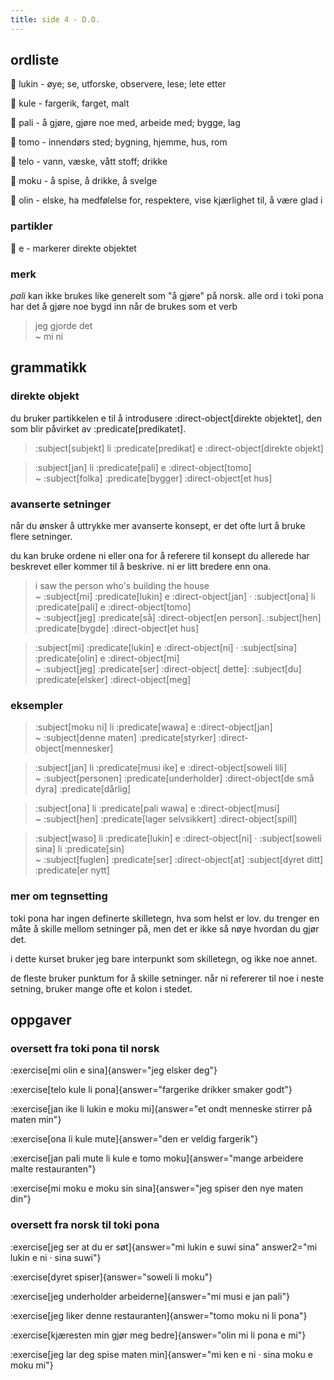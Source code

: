 ```yaml
---
title: side 4 - D.O.
---
```


## ordliste

󱤮 lukin - øye; se, utforske, observere, lese; lete etter

󱤞 kule - fargerik, farget, malt

󱥉 pali - å gjøre, gjøre noe med, arbeide med; bygge, lag

󱥭 tomo - innendørs sted; bygning, hjemme, hus, rom

󱥪 telo - vann, væske, vått stoff; drikke

󱤶 moku - å spise, å drikke, å svelge

󱥅 olin - elske, ha medfølelse for, respektere, vise kjærlighet til, å være glad i

### partikler

󱤉 e - markerer direkte objektet

### merk
 *pali* kan ikke brukes like generelt som "å gjøre" på norsk. alle ord i toki pona har det å gjøre noe bygd inn når de brukes som et verb 

> jeg gjorde det \
> ~ mi ni

## grammatikk
### direkte objekt

du bruker partikkelen e til å introdusere :direct-object[direkte objektet], den som blir påvirket av :predicate[predikatet].

> :subject[subjekt] li :predicate[predikat] e :direct-object[direkte objekt]

> :subject[jan] li :predicate[pali] e :direct-object[tomo] \
> ~ :subject[folka] :predicate[bygger] :direct-object[et hus]

### avanserte setninger

når du ønsker å uttrykke mer avanserte konsept, er det ofte lurt å bruke flere setninger.

du kan bruke ordene ni eller ona for å referere til konsept du allerede har beskrevet eller kommer til å beskrive. ni er litt bredere enn ona. 

> i saw the person who's building the house \
> ~ :subject[mi] :predicate[lukin] e :direct-object[jan] · :subject[ona] li :predicate[pali] e :direct-object[tomo] \
> ~ :subject[jeg] :predicate[så] :direct-object[en person]. :subject[hen] :predicate[bygde] :direct-object[et hus]

> :subject[mi] :predicate[lukin] e :direct-object[ni] · :subject[sina] :predicate[olin] e :direct-object[mi] \
> ~ :subject[jeg] :predicate[ser] :direct-object[ dette]: :subject[du] :predicate[elsker] :direct-object[meg]

### eksempler

> :subject[moku ni] li :predicate[wawa] e :direct-object[jan] \
> ~ :subject[denne maten] :predicate[styrker] :direct-object[mennesker]

> :subject[jan] li :predicate[musi ike] e :direct-object[soweli lili] \
> ~ :subject[personen] :predicate[underholder] :direct-object[de små dyra] :predicate[dårlig]

> :subject[ona] li :predicate[pali wawa] e :direct-object[musi] \
> ~ :subject[hen] :predicate[lager selvsikkert] :direct-object[spill]

> :subject[waso] li :predicate[lukin] e :direct-object[ni] · :subject[soweli sina] li :predicate[sin] \
> ~ :subject[fuglen] :predicate[ser] :direct-object[at] :subject[dyret ditt] :predicate[er nytt]

### mer om tegnsetting

toki pona har ingen definerte skilletegn, hva som helst er lov. du trenger en måte å skille mellom setninger på, men det er ikke så nøye hvordan du gjør det.

i dette kurset bruker jeg bare interpunkt som skilletegn, og ikke noe annet.

de fleste bruker punktum for å skille setninger. når ni refererer til noe i neste setning, bruker mange ofte et kolon i stedet.

## oppgaver
### oversett fra toki pona til norsk
:exercise[mi olin e sina]{answer="jeg elsker deg"}

:exercise[telo kule li pona]{answer="fargerike drikker smaker godt"}

:exercise[jan ike li lukin e moku mi]{answer="et ondt menneske stirrer på maten min"}

:exercise[ona li kule mute]{answer="den er veldig fargerik"}

:exercise[jan pali mute li kule e tomo moku]{answer="mange arbeidere malte restauranten"}

:exercise[mi moku e moku sin sina]{answer="jeg spiser den nye maten din"}

### oversett fra norsk til toki pona 
:exercise[jeg ser at du er søt]{answer="mi lukin e suwi sina" answer2="mi lukin e ni · sina suwi"}

:exercise[dyret spiser]{answer="soweli li moku"}

:exercise[jeg underholder arbeiderne]{answer="mi musi e jan pali"}

:exercise[jeg liker denne restauranten]{answer="tomo moku ni li pona"}

:exercise[kjæresten min gjør meg bedre]{answer="olin mi li pona e mi"}

:exercise[jeg lar deg spise maten min]{answer="mi ken e ni · sina moku e moku mi"}
